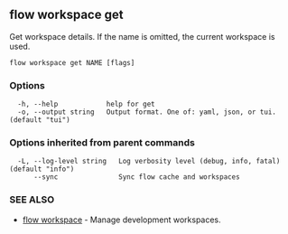 ## flow workspace get

Get workspace details. If the name is omitted, the current workspace is used.

```
flow workspace get NAME [flags]
```

### Options

```
  -h, --help            help for get
  -o, --output string   Output format. One of: yaml, json, or tui. (default "tui")
```

### Options inherited from parent commands

```
  -L, --log-level string   Log verbosity level (debug, info, fatal) (default "info")
      --sync               Sync flow cache and workspaces
```

### SEE ALSO

* [flow workspace](flow_workspace.md)	 - Manage development workspaces.

